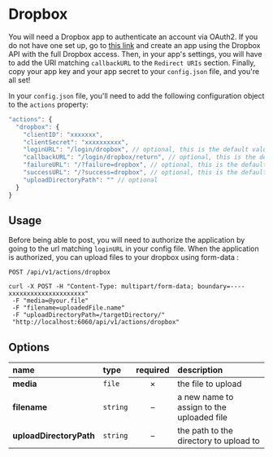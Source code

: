 # Dropbox

You will need a Dropbox app to authenticate an account via OAuth2.
If you do not have one set up, go to [this link](https://www.dropbox.com/developers/apps/create) and create an app using the Dropbox API with the full Dropbox access.
Then, in your app's settings, you will have to add the URI matching `callbackURL` to the `Redirect URIs` section.
Finally, copy your app key and your app secret to your `config.json` file, and you're all set!

In your `config.json` file, you'll need to add the following configuration object to the `actions` property:

```js
"actions": {
  "dropbox": {
    "clientID": "xxxxxxx",
    "clientSecret": "xxxxxxxxxx",
    "loginURL": "/login/dropbox", // optional, this is the default value
    "callbackURL": "/login/dropbox/return", // optional, this is the default value
    "failureURL": "/?failure=dropbox", // optional, this is the default value
    "successURL": "/?success=dropbox", // optional, this is the default value
    "uploadDirectoryPath": "" // optional
  }
}
```

## Usage

Before being able to post, you will need to authorize the application by going to the url matching `loginURL` in your config file.
When the application is authorized, you can upload files to your dropbox using form-data :

`POST /api/v1/actions/dropbox`

```cURL
curl -X POST -H "Content-Type: multipart/form-data; boundary=----xxxxxxxxxxxxxxxxxxxxx"
 -F "media=@your.file"
 -F "filename=uploadedFile.name"
 -F "uploadDirectoryPath=/targetDirectory/"
 "http://localhost:6060/api/v1/actions/dropbox"
```

## Options

|name|type|required|description|
|:---|:---|:---:|:---|
|**media**|`file`|&times;|the file to upload|
|**filename**|`string`|&minus;|a new name to assign to the uploaded file|
|**uploadDirectoryPath**|`string`|&minus;|the path to the directory to upload to|
